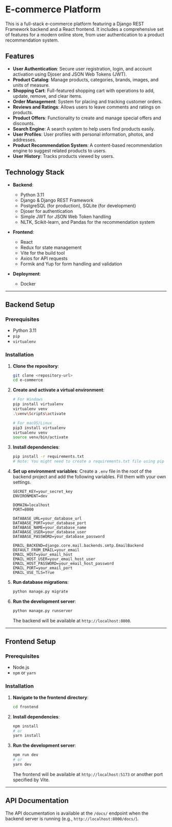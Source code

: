 # E-commerce Platform

This is a full-stack e-commerce platform featuring a Django REST Framework backend and a React frontend. It includes a comprehensive set of features for a modern online store, from user authentication to a product recommendation system.

## Features

- **User Authentication**: Secure user registration, login, and account activation using Djoser and JSON Web Tokens (JWT).
- **Product Catalog**: Manage products, categories, brands, images, and units of measure.
- **Shopping Cart**: Full-featured shopping cart with operations to add, update, remove, and clear items.
- **Order Management**: System for placing and tracking customer orders.
- **Reviews and Ratings**: Allows users to leave comments and ratings on products.
- **Product Offers**: Functionality to create and manage special offers and discounts.
- **Search Engine**: A search system to help users find products easily.
- **User Profiles**: User profiles with personal information, photos, and addresses.
- **Product Recommendation System**: A content-based recommendation engine to suggest related products to users.
- **User History**: Tracks products viewed by users.

## Technology Stack

- **Backend**:
  - Python 3.11
  - Django & Django REST Framework
  - PostgreSQL (for production), SQLite (for development)
  - Djoser for authentication
  - Simple JWT for JSON Web Token handling
  - NLTK, Scikit-learn, and Pandas for the recommendation system

- **Frontend**:
  - React
  - Redux for state management
  - Vite for the build tool
  - Axios for API requests
  - Formik and Yup for form handling and validation

- **Deployment**:
  - Docker

---

## Backend Setup

### Prerequisites

- Python 3.11
- `pip`
- `virtualenv`

### Installation

1.  **Clone the repository**:
    ```bash
    git clone <repository-url>
    cd e-commerce
    ```

2.  **Create and activate a virtual environment**:
    ```bash
    # For Windows
    pip install virtualenv
    virtualenv venv
    .\venv\Scripts\activate

    # For macOS/Linux
    pip3 install virtualenv
    virtualenv venv
    source venv/bin/activate
    ```

3.  **Install dependencies**:
    ```bash
    pip install -r requirements.txt 
    # Note: You might need to create a requirements.txt file using pip freeze > requirements.txt
    ```

4.  **Set up environment variables**:
    Create a `.env` file in the root of the backend project and add the following variables. Fill them with your own settings.

    ```env
    SECRET_KEY=your_secret_key
    ENVIRONMENT=dev

    DOMAIN=localhost
    PORT=8000

    DATABASE_URL=your_database_url
    DATABASE_PORT=your_database_port
    DATABASE_NAME=your_database_name
    DATABASE_USER=your_database_user
    DATABASE_PASSWORD=your_database_password

    EMAIL_BACKEND=django.core.mail.backends.smtp.EmailBackend
    DEFAULT_FROM_EMAIL=your_email
    EMAIL_HOST=your_email_host
    EMAIL_HOST_USER=your_email_host_user
    EMAIL_HOST_PASSWORD=your_email_host_password
    EMAIL_PORT=your_email_port
    EMAIL_USE_TLS=True
    ```

5.  **Run database migrations**:
    ```bash
    python manage.py migrate
    ```

6.  **Run the development server**:
    ```bash
    python manage.py runserver
    ```
    The backend will be available at `http://localhost:8000`.

---

## Frontend Setup

### Prerequisites

- Node.js
- `npm` or `yarn`

### Installation

1.  **Navigate to the frontend directory**:
    ```bash
    cd frontend
    ```

2.  **Install dependencies**:
    ```bash
    npm install
    # or
    yarn install
    ```

3.  **Run the development server**:
    ```bash
    npm run dev
    # or
    yarn dev
    ```
    The frontend will be available at `http://localhost:5173` or another port specified by Vite.

---

## API Documentation

The API documentation is available at the `/docs/` endpoint when the backend server is running (e.g., `http://localhost:8000/docs/`).